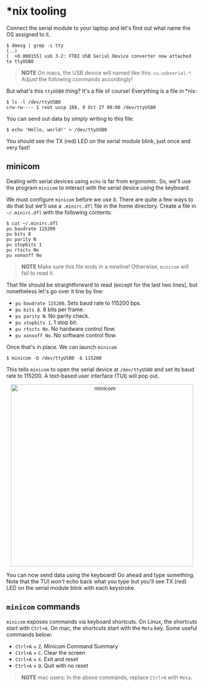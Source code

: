 # *nix tooling

Connect the serial module to your laptop and let's find out what name the OS assigned to it.

``` console
$ dmesg | grep -i tty
(..)
[  +0.000155] usb 3-2: FTDI USB Serial Device converter now attached to ttyUSB0
```

> **NOTE** On macs, the USB device will named like this: `cu.usbserial-*`.  Adjust the following
> commands accordingly!

But what's this `ttyUSB0` thing? It's a file of course! Everything is a file in *nix:

``` console
$ ls -l /dev/ttyUSB0
crw-rw---- 1 root uucp 188, 0 Oct 27 00:00 /dev/ttyUSB0
```

You can send out data by simply writing to this file:

``` console
$ echo 'Hello, world!' > /dev/ttyUSB0
```

You should see the TX (red) LED on the serial module blink, just once and very fast!

## minicom

Dealing with serial devices using `echo` is far from ergonomic. So, we'll use the program `minicom`
to interact with the serial device using the keyboard.

We must configure `minicom` before we use it. There are quite a few ways to do that but we'll use a
`.minirc.dfl` file in the home directory. Create a file in `~/.minirc.dfl` with the following
contents:

``` console
$ cat ~/.minirc.dfl
pu baudrate 115200
pu bits 8
pu parity N
pu stopbits 1
pu rtscts No
pu xonxoff No
```

> **NOTE** Make sure this file ends in a newline! Otherwise, `minicom` will fail to read it.

That file should be straightforward to read (except for the last two lines), but nonetheless let's
go over it line by line:

- `pu baudrate 115200`. Sets baud rate to 115200 bps.
- `pu bits 8`. 8 bits per frame.
- `pu parity N`. No parity check.
- `pu stopbits 1`. 1 stop bit.
- `pu rtscts No`. No hardware control flow.
- `pu xonxoff No`. No software control flow.

Once that's in place. We can launch `minicom`

``` console
$ minicom -D /dev/ttyUSB0 -b 115200
```

This tells `minicom` to open the serial device at `/dev/ttyUSB0` and set its baud rate to 115200.
A text-based user interface (TUI) will pop out.

<p align="center">
<img height="480" title="minicom" src="assets/minicom.png">
</p>

You can now send data using the keyboard! Go ahead and type something. Note that the TUI *won't*
echo back what you type but you'll see TX (red) LED on the serial module blink with each keystroke.

## `minicom` commands

`minicom` exposes commands via keyboard shortcuts. On Linux, the shortcuts start with `Ctrl+A`. On
mac, the shortcuts start with the `Meta` key. Some useful commands below:

- `Ctrl+A` + `Z`. Minicom Command Summary
- `Ctrl+A` + `C`. Clear the screen
- `Ctrl+A` + `X`. Exit and reset
- `Ctrl+A` + `Q`. Quit with no reset

> **NOTE** mac users: In the above commands, replace `Ctrl+A` with `Meta`.
